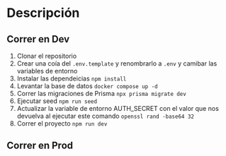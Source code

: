 # Descripción


## Correr en Dev

1. Clonar el repositorio
2. Crear una coía del ```.env.template``` y renombrarlo a ```.env``` y camibar las variables de entorno
3. Instalar las dependeicias ```npm install```
4. Levantar la base de datos ```docker compose up -d```
5. Correr las migraciones de Prisma ```npx prisma migrate dev```
6. Ejecutar seed ```npm run seed```
7. Actualizar la variable de entorno AUTH_SECRET con el valor que nos devuelva al ejecutar este comando ```openssl rand -base64 32```
8. Correr el proyecto ```npm run dev```


## Correr en Prod